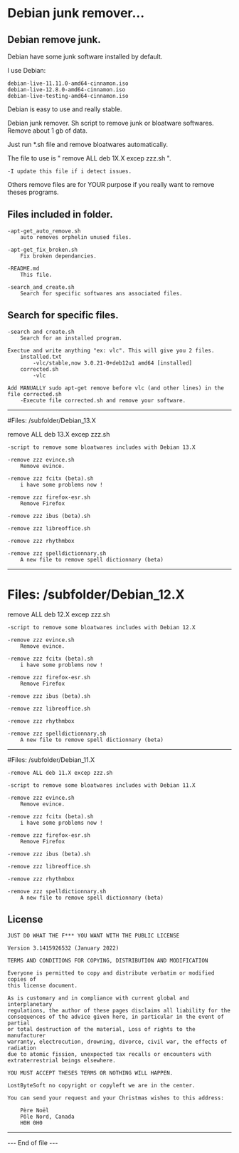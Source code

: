 # Debian junk remover...

Debian remove junk.
--------------------------------------------------------------------

Debian have some junk software installed by default.

I use Debian:

	debian-live-11.11.0-amd64-cinnamon.iso
	debian-live-12.8.0-amd64-cinnamon.iso
	debian-live-testing-amd64-cinnamon.iso


Debian is easy to use and really stable.

Debian junk remover. Sh script to remove junk or bloatware softwares. Remove about 1 gb of data.

Just run *.sh file and remove bloatwares automatically.

The file to use is " remove ALL deb 1X.X excep zzz.sh ".


	-I update this file if i detect issues.


Others remove files are for YOUR purpose if you really want to remove theses programs.

Files included in folder.
--------------------------------------------------------------------

	-apt-get_auto_remove.sh
		auto removes orphelin unused files.
	
	-apt-get_fix_broken.sh
		Fix broken dependancies.
	
	-README.md
		This file.

	-search_and_create.sh
		Search for specific softwares ans associated files.


Search for specific files.
--------------------------------------------------------------------

	-search and create.sh
		Search for an installed program.
	
	Exectue and write anything "ex: vlc". This will give you 2 files.
		installed.txt
			-vlc/stable,now 3.0.21-0+deb12u1 amd64 [installed]
		corrected.sh
			-vlc

	Add MANUALLY sudo apt-get remove before vlc (and other lines) in the file corrected.sh
		-Execute file corrected.sh and remove your software.

--------------------------------------------------------------------

#Files: /subfolder/Debian_13.X

remove ALL deb 13.X excep zzz.sh

	-script to remove some bloatwares includes with Debian 13.X

	-remove zzz evince.sh
		Remove evince.

	-remove zzz fcitx (beta).sh
		i have some problems now !

	-remove zzz firefox-esr.sh
		Remove Firefox
	
	-remove zzz ibus (beta).sh

	-remove zzz libreoffice.sh
	
	-remove zzz rhythmbox

	-remove zzz spelldictionnary.sh
		A new file to remove spell dictionnary (beta)

--------------------------------------------------------------------

# Files: /subfolder/Debian_12.X

remove ALL deb 12.X excep zzz.sh

	-script to remove some bloatwares includes with Debian 12.X

	-remove zzz evince.sh
		Remove evince.

	-remove zzz fcitx (beta).sh
		i have some problems now !

	-remove zzz firefox-esr.sh
		Remove Firefox
	
	-remove zzz ibus (beta).sh

	-remove zzz libreoffice.sh
	
	-remove zzz rhythmbox

	-remove zzz spelldictionnary.sh
		A new file to remove spell dictionnary (beta)

--------------------------------------------------------------------

#Files: /subfolder/Debian_11.X

	-remove ALL deb 11.X excep zzz.sh

	-script to remove some bloatwares includes with Debian 11.X

	-remove zzz evince.sh
		Remove evince.

	-remove zzz fcitx (beta).sh
		i have some problems now !

	-remove zzz firefox-esr.sh
		Remove Firefox
	
	-remove zzz ibus (beta).sh

	-remove zzz libreoffice.sh
	
	-remove zzz rhythmbox

	-remove zzz spelldictionnary.sh
		A new file to remove spell dictionnary (beta)


License
--------------------------------------------------------------------

 	JUST DO WHAT THE F*** YOU WANT WITH THE PUBLIC LICENSE
 	
 	Version 3.1415926532 (January 2022)
 	
 	TERMS AND CONDITIONS FOR COPYING, DISTRIBUTION AND MODIFICATION
    	
	Everyone is permitted to copy and distribute verbatim or modified copies of
 	this license document.
 	
 	As is customary and in compliance with current global and interplanetary
 	regulations, the author of these pages disclaims all liability for the
 	consequences of the advice given here, in particular in the event of partial
 	or total destruction of the material, Loss of rights to the manufacturer
 	warranty, electrocution, drowning, divorce, civil war, the effects of radiation
 	due to atomic fission, unexpected tax recalls or encounters with
 	extraterrestrial beings elsewhere.
 	
 	YOU MUST ACCEPT THESES TERMS OR NOTHING WILL HAPPEN.
 	
 	LostByteSoft no copyright or copyleft we are in the center.
 	
 	You can send your request and your Christmas wishes to this address:
 	
 		Père Noël
 		Pôle Nord, Canada
 		H0H 0H0

--------------------------------------------------------------------
 --- End of file ---

